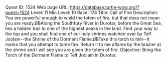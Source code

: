Quest ID: 1524
Web page URL: https://database.turtle-wow.org/?quest=1524
Level: 11
Min Level: 10
Race: 178
Title: Call of Fire
Description: You are powerful enough to wield the totem of fire, but that does not mean you are ready.$B$BAlong the Southfury River in Durotar, before the Great Sea, lies a hidden trail to one of the highest peaks in the land. Find your way to the top and you shall find one of our holy shrines watched over by Telf Joolam--the Shrine of the Dormant Flame.$B$BTake this torch to him--it marks that you attempt to tame fire. Return it to me aflame by the brazier at the shrine and I will see you are given the totem of fire.
Objective: Bring the Torch of the Dormant Flame to Telf Joolam in Durotar.
